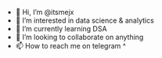 - 👋 Hi, I’m @itsmejx
- 👀 I’m interested in data science & analytics
- 🌱 I’m currently learning DSA
- 💞️ I’m looking to collaborate on anything
- 📫 How to reach me on telegram ^

<!---
itsmejx/itsmejx is a ✨ special ✨ repository because its `README.md` (this file) appears on your GitHub profile.
You can click the Preview link to take a look at your changes.
--->
